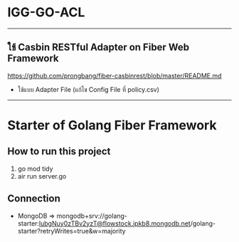 # IGG-GO-ACL
___
## ใช้ Casbin RESTful Adapter on Fiber Web Framework
https://github.com/prongbang/fiber-casbinrest/blob/master/README.md
- ใช้แบบ Adapter File (แก้ไข Config File ที่ policy.csv)

___
# Starter of Golang Fiber Framework

## How to run this project
1. go mod tidy
2. air run server.go

## Connection
- MongoDB => mongodb+srv://golang-starter:lubgNuy0zTBv2yzT@flowstock.jpkb8.mongodb.net/golang-starter?retryWrites=true&w=majority
